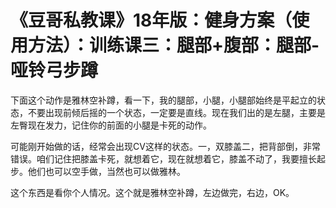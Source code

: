 # 《豆哥私教课》18年版：健身方案（使用方法）：训练课三：腿部+腹部：腿部-哑铃弓步蹲

下面这个动作是雅林空补蹲，看一下，我的腿部，小腿，小腿部始终是平起立的状态，不要出现前倾后摇的一个状态，一定要是直线。现在我们出的是左腿，主要是左臀现在发力，记住你的前面的小腿是卡死的动作。

可能刚开始做的话，经常会出现CV这样的状态。一，双膝盖二，把背部倒，非常错误。咱们记住把膝盖卡死，就想着它，现在就想着它，膝盖不动了，我要擅长起步。他们也可以空手做，当然也可以做雅林。

这个东西是看你个人情况。这个就是雅林空补蹲，左边做完，右边，OK。
